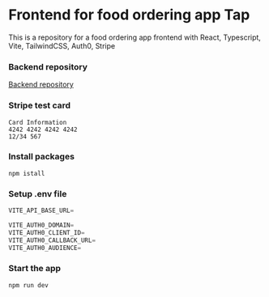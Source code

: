 # Frontend for food ordering app Tap

This is a repository for a food ordering app frontend with React, Typescript, Vite, TailwindCSS, Auth0, Stripe

### Backend repository

[Backend repository](https://github.com/Jun0613-spec/tap-backend)

### Stripe test card

```shell
Card Information
4242 4242 4242 4242
12/34 567
```

### Install packages

```shell
npm istall
```

### Setup .env file

```js
VITE_API_BASE_URL=

VITE_AUTH0_DOMAIN=
VITE_AUTH0_CLIENT_ID=
VITE_AUTH0_CALLBACK_URL=
VITE_AUTH0_AUDIENCE=
```

### Start the app

```shell
npm run dev
```
